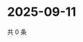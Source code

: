 # 2025-09-11

共 0 条

<!-- BEGIN ZHIHUQUESTIONS -->
<!-- 最后更新时间 Thu Sep 11 2025 23:11:40 GMT+0800 (China Standard Time) -->

<!-- END ZHIHUQUESTIONS -->
